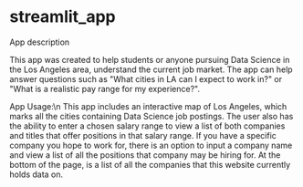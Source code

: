 # streamlit_app

App description

This app was created to help students or anyone pursuing Data Science
in the Los Angeles area, understand the current job market. 
The app can help answer questions such as "What cities in LA can I expect to work in?" or
"What is a realistic pay range for my experience?". 

App Usage:\n
This app includes an interactive map of Los Angeles, which marks all the cities containing 
Data Science job postings. The user also has the ability to enter a chosen salary range to view a list of 
both companies and titles that offer positions in that salary range. If you have a 
specific company you hope to work for, there is an option to input a company name and view a list of 
all the positions that company may be hiring for. At the bottom of the page, is a list of all the 
companies that this website currently holds data on. 